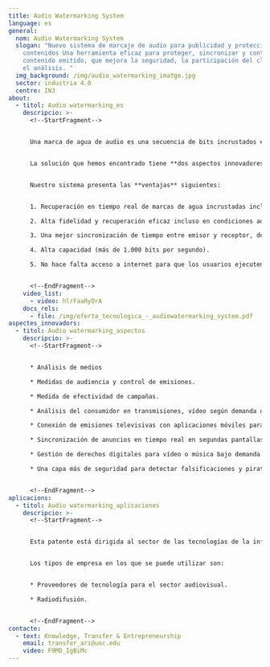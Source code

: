 ```yaml
---
title: Audio Watermarking System
language: es
general:
  nom: Audio Watermarking System
  slogan: "Nuevo sistema de marcaje de audio para publicidad y protección de
    contenidos Una herramienta eficaz para proteger, sincronizar y controlar el
    contenido emitido, que mejora la seguridad, la participación del cliente y
    el análisis. "
  img_background: /img/audio_watermarking_imatge.jpg
  sector: industria 4.0
  centre: IN3
about:
  - titol: Audio watermarking_es
    descripcio: >-
      <!--StartFragment-->


      Una marca de agua de audio es una secuencia de bits incrustados en una señal de audio transmitida (televisión, radio o internet). Son imperceptibles para los sentidos humanos y solo pueden ser detectados por dispositivos como teléfonos inteligentes o tabletas. Una marca de agua contiene identificadores únicos tanto de la parte de audio de la que se ha extraído la marca como de la fuente de distribución en la que se puede acreditar el contenido.


      La solución que hemos encontrado tiene **dos aspectos innovadores**: primero, el uso del dominio de Fourier, y segundo, el uso del dominio de tiempo y de frecuencia durante la incrustación.


      Nuestro sistema presenta las **ventajas** siguientes:


      1. Recuperación en tiempo real de marcas de agua incrustadas incluso a distancias superiores a seis metros del transmisor de audio (otras aplicaciones de última generación solo pueden recuperar hasta una distancia de 1,5 metros).

      2. Alta fidelidad y recuperación eficaz incluso en condiciones adversas, que permiten superar las distorsiones de transmisión y el ruido de fondo.

      3. Una mejor sincronización de tiempo entre emisor y receptor, de manera que el contenido oculto llega al objetivo en el tiempo previsto.

      4. Alta capacidad (más de 1.000 bits por segundo).

      5. No hace falta acceso a internet para que los usuarios ejecuten el sistema.


      <!--EndFragment-->
    video_list:
      - video: hlrFaaRyDrA
    docs_rels:
      - file: /img/oferta_tecnologica_-_audiowatermarking_system.pdf
aspectes_innovadors:
  - titol: Audio watermarking_aspectos
    descripcio: >-
      <!--StartFragment-->


      * Análisis de medios 

      * Medidas de audiencia y control de emisiones. 

      * Medida de efectividad de campañas. 

      * Análisis del consumidor en transmisiones, vídeo según demanda o incluso distribución en internet. Publicidad televisiva 

      * Conexión de emisiones televisivas con aplicaciones móviles para aumentar la participación del espectador. 

      * Sincronización de anuncios en tiempo real en segundas pantallas cuando un programa o anuncio se está emitiendo. Seguridad digital 

      * Gestión de derechos digitales para vídeo o música bajo demanda. 

      * Una capa más de seguridad para detectar falsificaciones y piratería. - Autenticación y confirmación de contenido original.


      <!--EndFragment-->
aplicacions:
  - titol: Audio watermarking_aplicaciones
    descripcio: >-
      <!--StartFragment-->


      Esta patente está dirigida al sector de las tecnologías de la información y la comunicación. 


      Los tipos de empresa en los que se puede utilizar son: 


      * Proveedores de tecnología para el sector audiovisual. 

      * Radiodifusión.


      <!--EndFragment-->
contacte:
  - text: Knowledge, Transfer & Entrepreneurship
    email: transfer_ari@uoc.edu
    video: F9MD_IgBiMc
---
```


